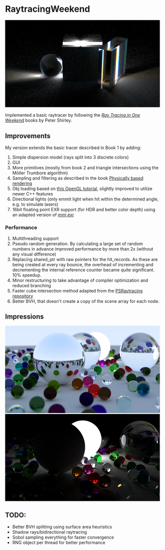 # RaytracingWeekend
![prism cube demo](Image_Outputs/precomputed_random512535.png)

Implemented a basic raytracer by following the [_Ray Tracing in One Weekend_](https://raytracing.github.io/books/RayTracingInOneWeekend.html) books by Peter Shirley. 

## Improvements
My version extends the basic tracer described in Book 1 by adding:
1. Simple dispersion model (rays split into 3 discrete colors)
2. GUI
3. More primitives (mostly from book 2 and triangle intersections using the Möller Trumbore algorithm)
4. Sampling and filtering as described in the book [Physically based rendering](https://pbr-book.org/3ed-2018/contents)
5. Obj loading based on [this OpenGL tutorial](http://www.opengl-tutorial.org/beginners-tutorials/tutorial-7-model-loading/), slightly improved to utilize newer C++ features
6. Directional lights (only emmit light when hit within the determined angle, e.g. to simulate lasers)
7. 16bit floating point EXR support (for HDR and better color depth) using an adapted version of [mini exr](https://github.com/aras-p/miniexr)

### Performance
1. Multithreading support
2. Pseudo random generation. By calculating a large set of random numbers in advance improved performance by more than 2x (without any visual difference)
3. Replacing shared_ptr with raw pointers for the hit_records. As these are being created at every ray bounce, the overhead of incrementing and decrementing the internal reference counter became quite significant. 10% speedup.
4. Minor restructuring to take advantage of compiler optimization and reduced branching 
5. Faster cube intersection method adapted from the [PSRaytracing repository](https://github.com/define-private-public/PSRayTracing)
6. Better BVH, that doesn't create a copy of the scene array for each node.


## Impressions
![dispersion demo](Image_Outputs/emissive_dispersive.png)
![emission demo](Image_Outputs/only_emissive.png)

## TODO:
- Better BVH splitting using surface area heuristics
- Shadow rays/bidirectional raytracing
- Sobol sampling everything for faster convergence
- RNG object per thread for better performance
